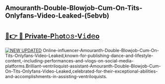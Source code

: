 ## Amouranth-Double-Blowjob-Cum-On-Tits-Onlyfans-Video-Leaked-(5ebvb)


# <h2><a href="https://mediaupload.pro?-19M">🔗👉 🔴 Private-P𝚑ot𝚘𝚜-V𝚒d𝚎o</a></h2>

[![NEW UPDATED](https://i.imgur.com/0qMVB7G.gif)](https://mediaupload.pro?-19M)
Online-influencer-Amouranth-Double-Blowjob-Cum-On-Tits-Onlyfans-Video-Leaked,known-for-publishing-dance-and-lifestyle-content,-including-performances-and-vlogs-on-social-media-platforms.Brilliant-ventriloquist-assistant-Amouranth-Double-Blowjob-Cum-On-Tits-Onlyfans-Video-Leaked,celebrated-for-their-exceptional-abilities-and-accomplishments-in-assisting-ventriloquists.  